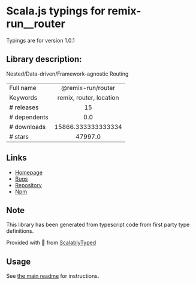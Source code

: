 
# Scala.js typings for remix-run__router

Typings are for version 1.0.1

## Library description:
Nested/Data-driven/Framework-agnostic Routing

|                    |                 |
| ------------------ | :-------------: |
| Full name          | @remix-run/router |
| Keywords           | remix, router, location |
| # releases         | 15 |
| # dependents       | 0.0 |
| # downloads        | 15866.333333333334 |
| # stars            | 47997.0 |

## Links
- [Homepage](https://github.com/remix-run/react-router#readme)
- [Bugs](https://github.com/remix-run/react-router/issues)
- [Repository](https://github.com/remix-run/react-router)
- [Npm](https://www.npmjs.com/package/%40remix-run%2Frouter)
    


## Note
This library has been generated from typescript code from first party type definitions.

Provided with :purple_heart: from [ScalablyTyped](https://github.com/oyvindberg/ScalablyTyped)

## Usage
See [the main readme](../../readme.md) for instructions.


